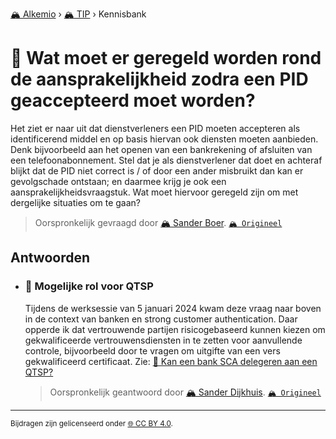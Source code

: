 [🏔️ Alkemio](https://welcome.alkem.io/) › [🏔️ TIP](https://alkem.io/tip/dashboard) › Kennisbank
# 📄 Wat moet er geregeld worden rond de aansprakelijkheid zodra een PID geaccepteerd moet worden?
Het ziet er naar uit dat dienstverleners een PID moeten accepteren als identificerend middel en op basis hiervan ook diensten moeten aanbieden. Denk bijvoorbeeld aan het openen van een bankrekening of afsluiten van een telefoonabonnement. Stel dat je als dienstverlener dat doet en achteraf blijkt dat de PID niet correct is / of door een ander misbruikt dan kan er gevolgschade ontstaan; en daarmee krijg je ook een aansprakelijkheidsvraagstuk. Wat moet hiervoor geregeld zijn om met dergelijke situaties om te gaan?
> Oorspronkelijk gevraagd door [🏔️ Sander Boer](https://alkem.io/user/sander-boer-499). [`🏔️ Origineel`](https://alkem.io/tip/collaboration/watmoetergeregeld-7715)

## Antwoorden
- ### <a id="mogelijkerolvoorq-9971"></a> 📌 Mogelijke rol voor QTSP
  Tijdens de werksessie van 5 januari 2024 kwam deze vraag naar boven in de context van banken en strong customer authentication. Daar opperde ik dat vertrouwende partijen risicogebaseerd kunnen kiezen om gekwalificeerde vertrouwensdiensten in te zetten voor aanvullende controle, bijvoorbeeld door te vragen om uitgifte van een vers gekwalificeerd certificaat. Zie: [📄 Kan een bank SCA delegeren aan een QTSP?](kaneenbankscadel-5381.md)

  
  > Oorspronkelijk geantwoord door [🏔️ Sander Dijkhuis](https://alkem.io/tip/collaboration/watmoetergeregeld-7715/posts/mogelijkerolvoorq-9971). [`🏔️ Origineel`](https://alkem.io/tip/collaboration/watmoetergeregeld-7715/posts/mogelijkerolvoorq-9971)

* * *
<small>Bijdragen zijn gelicenseerd onder [🌐 CC BY 4.0](https://creativecommons.org/licenses/by/4.0/deed.nl).</small>
